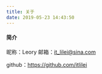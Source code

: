 ```yaml
---
title: 关于
date: 2019-05-23 14:43:50
---
```


#### 简介
昵称：Leory
邮箱：it_lilei@sina.com

github：https://github.com/itlilei 